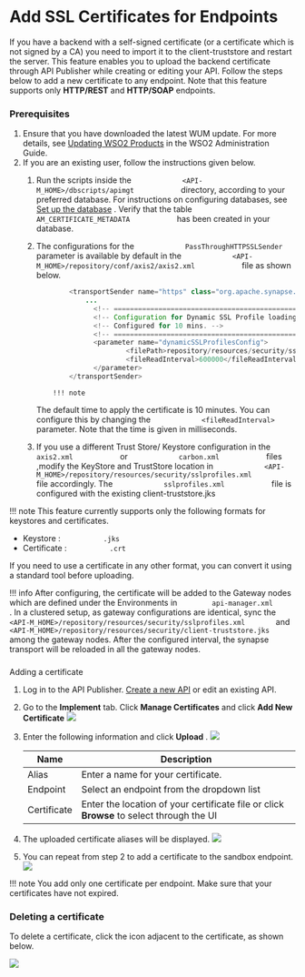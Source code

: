 # Add SSL Certificates for Endpoints

If you have a backend with a self-signed certificate (or a certificate which is not signed by a CA) you need to import it to the client-truststore and restart the server. This feature enables you to upload the backend certificate through API Publisher while creating or editing your API. Follow the steps below to add a new certificate to any endpoint. Note that this feature supports only **HTTP/REST** and **HTTP/SOAP** endpoints.

### Prerequisites

1.  Ensure that you have downloaded the latest WUM update. For more details, see [Updating WSO2 Products](https://docs.wso2.com/display/ADMIN44x/Updating+WSO2+Products) in the WSO2 Administration Guide.
2.  If you are an existing user, follow the instructions given below.
    1.  Run the scripts inside the `             <API-M_HOME>/dbscripts/apimgt            ` directory, according to your preferred database. For instructions on configuring databases, see [Set up the database](https://docs.wso2.com/display/AM260/Changing+the+Default+API-M+Databases#ChangingtheDefaultAPI-MDatabases-Step1-Setupthedatabase) . Verify that the table `             AM_CERTIFICATE_METADATA            ` has been created in your database.

    2.  The configurations for the `             PassThroughHTTPSSLSender            ` parameter is available by default in the `             <API-M_HOME>/repository/conf/axis2/axis2.xml            ` file as shown below.

        ``` java
                <transportSender name="https" class="org.apache.synapse.transport.passthru.PassThroughHttpSSLSender">
                    ...
                      <!-- ============================================== -->
                      <!-- Configuration for Dynamic SSL Profile loading. -->
                      <!-- Configured for 10 mins. -->
                      <!-- ============================================== -->
                      <parameter name="dynamicSSLProfilesConfig">
                              <filePath>repository/resources/security/sslprofiles.xml</filePath>
                              <fileReadInterval>600000</fileReadInterval>
                      </parameter>
                </transportSender>
        ```

                !!! note
        The default time to apply the certificate is 10 minutes. You can configure this by changing the `             <fileReadInterval>            ` parameter. Note that the time is given in milliseconds.


    3.  If you use a different Trust Store/ Keystore configuration in the `             axis2.xml            ` or `             carbon.xml            ` files ,modify the KeyStore and TrustStore location in `             <API-M_HOME>/repository/resources/security/sslprofiles.xml            ` file accordingly. The `             sslprofiles.xml            ` file is configured with the existing client-truststore.jks

!!! note
This feature currently supports only the following formats for keystores and certificates.

-   Keystore : `           .jks          `
-   Certificate : `           .crt          `

If you need to use a certificate in any other format, you can convert it using a standard tool before uploading.


!!! info
After configuring, the certificate will be added to the Gateway nodes which are defined under the Environments in `         api-manager.xml        ` . In a clustered setup, as gateway configurations are identical, sync the `         <API-M_HOME>/repository/resources/security/sslprofiles.xml        ` and `         <API-M_HOME>/repository/resources/security/client-truststore.jks        ` among the gateway nodes. After the configured interval, the synapse transport will be reloaded in all the gateway nodes.


### 
Adding a certificate

1.  Log in to the API Publisher. [Create a new API](_Create_and_Publish_an_API_) or edit an existing API.
2.  Go to the **Implement** tab. Click **Manage Certificates** and click **Add New Certificate**
    ![](attachments/103334607/103334605.png)
3.  Enter the following information and click **Upload** .
    ![](attachments/103334607/103334604.png)

    | Name        | Description                                                                              |
    |-------------|------------------------------------------------------------------------------------------|
    | Alias       | Enter a name for your certificate.                                                       |
    | Endpoint    | Select an endpoint from the dropdown list                                                |
    | Certificate | Enter the location of your certificate file or click **Browse** to select through the UI |

4.  The uploaded certificate aliases will be displayed.
    ![](attachments/103334607/103334602.png)
5.  You can repeat from step 2 to add a certificate to the sandbox endpoint.
    ![](attachments/103334607/103334603.png)

!!! note
You add only one certificate per endpoint. Make sure that your certificates have not expired.


### Deleting a certificate

To delete a certificate, click the icon adjacent to the certificate, as shown below.

![](attachments/103334607/103334601.png)


